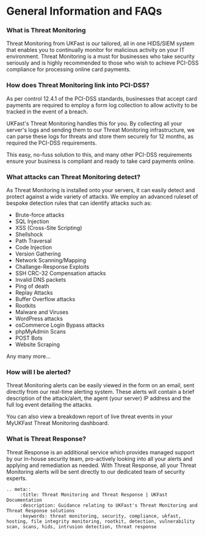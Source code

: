 
# General Information and FAQs

### What is Threat Monitoring

Threat Monitoring from UKFast is our tailored, all in one HIDS/SIEM system that enables you to continually monitor for malicious activity on your IT environment. Threat Monitoring is a must for businesses who take security seriously and is highly recommended to those who wish to achieve PCI-DSS compliance for processing online card payments.

### How does Threat Monitoring link into PCI-DSS?

As per control 12.4.1 of the PCI-DSS standards, businesses that accept card payments are required to employ a form log collection to allow activity to be tracked in the event of a breach.

UKFast's Threat Monitoring handles this for you. By collecting all your server's logs and sending them to our Threat Monitoring infrastructure, we can parse these logs for threats and store them securely for 12 months, as required the PCI-DSS requirements.

This easy, no-fuss solution to this, and many other PCI-DSS requirements ensure your business is compliant and ready to take card payments online.

### What attacks can Threat Monitoring detect?

As Threat Monitoring is installed onto your servers, it can easily detect and protect against a wide variety of attacks. We employ an advanced ruleset of bespoke detection rules that can identify attacks such as:

* Brute-force attacks
* SQL Injection
* XSS (Cross-Site Scripting)
* Shellshock
* Path Traversal
* Code Injection
* Version Gathering
* Network Scanning/Mapping
* Challange-Response Exploits
* SSH CRC-32 Compensation attacks
* Invalid DNS packets
* Ping of death
* Replay Attacks
* Buffer Overflow attacks
* Rootkits
* Malware and Viruses
* WordPress attacks
* osCommerce Login Bypass attacks
* phpMyAdmin Scans
* POST Bots
* Website Scraping

Any many more...

### How will I be alerted?

Threat Monitoring alerts can be easily viewed in the form on an email, sent directly from our real-time alerting system. These alerts will contain a brief description of the attack/alert, the agent (your server) IP address and the full log event detailing the attacks. 

You can also view a breakdown report of live threat events in your MyUKFast Threat Monitoring dashboard.

### What is Threat Response?

Threat Response is an additional service which provides managed support by our in-house security team, pro-actively looking into all your alerts and applying and remediation as needed. With Threat Response, all your Threat Monitoring alerts will be sent directly to our dedicated team of security experts.

```eval_rst
.. meta::
     :title: Threat Monitoring and Threat Response | UKFast Documentation
     :description: Guidance relating to UKFast's Threat Monitoring and Threat Response solutions
     :keywords: threat monitoring, security, compliance, ukfast, hosting, file integrity monitoring, rootkit, detection, vulnerability scan, scans, hids, intrusion detection, threat response
```
